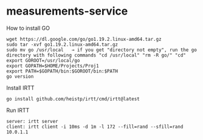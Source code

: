 # measurements-service

How to install GO
```
wget https://dl.google.com/go/go1.19.2.linux-amd64.tar.gz
sudo tar -xvf go1.19.2.linux-amd64.tar.gz
sudo mv go /usr/local   → if you get "directory not empty", run the go directory with following commands "cd /usr/local" "rm -R go/" "cd" 
export GOROOT=/usr/local/go
export GOPATH=$HOME/Projects/Proj1
export PATH=$GOPATH/bin:$GOROOT/bin:$PATH
go version
```

Install IRTT
```
go install github.com/heistp/irtt/cmd/irtt@latest
```
Run IRTT
```
server: irtt server
client: irtt client -i 10ms -d 1m -l 172 --fill=rand --sfill=rand 10.0.1.1
```
